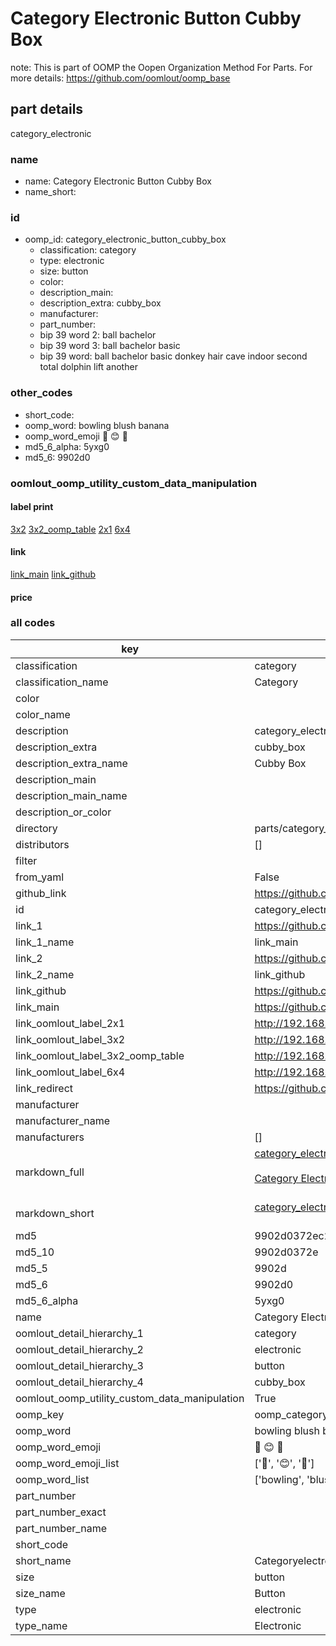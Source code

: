 # Category Electronic Button Cubby Box  

note: This is part of OOMP the Oopen Organization Method For Parts. For more details: https://github.com/oomlout/oomp_base

##  part details
  



category_electronic



### name
* name: Category Electronic Button Cubby Box
* name_short: 
### id
* oomp_id: category_electronic_button_cubby_box
  * classification: category
  * type: electronic
  * size: button
  * color: 
  * description_main: 
  * description_extra: cubby_box
  * manufacturer: 
  * part_number: 
  * bip 39 word 2: ball bachelor
  * bip 39 word 3: ball bachelor basic
  * bip 39 word: ball bachelor basic donkey hair cave indoor second total dolphin lift another

### other_codes
* short_code: 
* oomp_word: bowling blush banana
* oomp_word_emoji :bowling: :blush: :banana:
* md5_6_alpha: 5yxg0
* md5_6: 9902d0






### oomlout_oomp_utility_custom_data_manipulation
#### label print
[3x2](http://192.168.1.245:1112/?label=oomp%205yxg0)
[3x2_oomp_table](http://192.168.1.108:1112/?label=oomp%205yxg0)
[2x1](http://192.168.1.242:1112/?label=oomp%205yxg0)
[6x4](http://192.168.1.55:1112/?label=oomp%205yxg0)    

#### link

[link_main](https://github.com/oomlout/oomlout_oomp_version_1_messy/tree/main/parts/category_electronic_button_cubby_box) [link_github](https://github.com/oomlout/oomlout_oomp_version_1_messy/tree/main/parts/category_electronic_button_cubby_box)                             

#### price







### all codes 
| key | value |  
| --- | --- |  
| classification | category |  
| classification_name | Category |  
| color |  |  
| color_name |  |  
| description | category_electronic |  
| description_extra | cubby_box |  
| description_extra_name | Cubby Box |  
| description_main |  |  
| description_main_name |  |  
| description_or_color |   |  
| directory | parts/category_electronic_button_cubby_box |  
| distributors | [] |  
| filter |  |  
| from_yaml | False |  
| github_link | https://github.com/oomlout/oomlout_oomp_part_src/tree/main/parts/category_electronic_button_cubby_box |  
| id | category_electronic_button_cubby_box |  
| link_1 | https://github.com/oomlout/oomlout_oomp_version_1_messy/tree/main/parts/category_electronic_button_cubby_box |  
| link_1_name | link_main |  
| link_2 | https://github.com/oomlout/oomlout_oomp_version_1_messy/tree/main/parts/category_electronic_button_cubby_box |  
| link_2_name | link_github |  
| link_github | https://github.com/oomlout/oomlout_oomp_version_1_messy/tree/main/parts/category_electronic_button_cubby_box |  
| link_main | https://github.com/oomlout/oomlout_oomp_version_1_messy/tree/main/parts/category_electronic_button_cubby_box |  
| link_oomlout_label_2x1 | http://192.168.1.242:1112/?label=oomp%205yxg0 |  
| link_oomlout_label_3x2 | http://192.168.1.245:1112/?label=oomp%205yxg0 |  
| link_oomlout_label_3x2_oomp_table | http://192.168.1.108:1112/?label=oomp%205yxg0 |  
| link_oomlout_label_6x4 | http://192.168.1.55:1112/?label=oomp%205yxg0 |  
| link_redirect | https://github.com/oomlout/oomlout_oomp_version_1_messy/tree/main/parts/category_electronic_button_cubby_box |  
| manufacturer |  |  
| manufacturer_name |  |  
| manufacturers | [] |  
| markdown_full | [category_electronic_button_cubby_box](none)<br>[](none)<br>[Category Electronic Button Cubby Box](none)<br><br> |  
| markdown_short | [category_electronic_button_cubby_box](none)<br><br> |  
| md5 | 9902d0372ec26e60933424122604488f |  
| md5_10 | 9902d0372e |  
| md5_5 | 9902d |  
| md5_6 | 9902d0 |  
| md5_6_alpha | 5yxg0 |  
| name | Category Electronic Button Cubby Box |  
| oomlout_detail_hierarchy_1 | category |  
| oomlout_detail_hierarchy_2 | electronic |  
| oomlout_detail_hierarchy_3 | button |  
| oomlout_detail_hierarchy_4 | cubby_box |  
| oomlout_oomp_utility_custom_data_manipulation | True |  
| oomp_key | oomp_category_electronic_button_cubby_box |  
| oomp_word | bowling blush banana |  
| oomp_word_emoji | :bowling: :blush: :banana: |  
| oomp_word_emoji_list | [':bowling:', ':blush:', ':banana:'] |  
| oomp_word_list | ['bowling', 'blush', 'banana'] |  
| part_number |  |  
| part_number_exact |  |  
| part_number_name |  |  
| short_code |  |  
| short_name | Categoryelectronic |  
| size | button |  
| size_name | Button |  
| type | electronic |  
| type_name | Electronic |  
